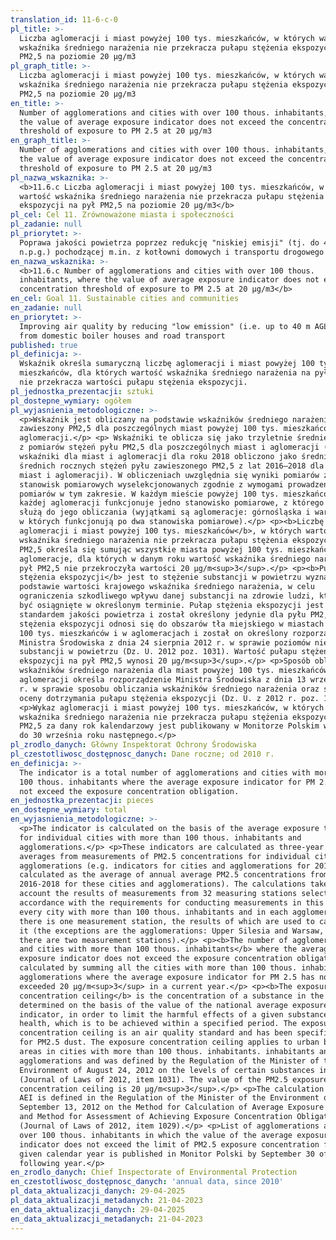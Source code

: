 ```yaml
---
translation_id: 11-6-c-0
pl_title: >-
  Liczba aglomeracji i miast powyżej 100 tys. mieszkańców, w których wartość
  wskaźnika średniego narażenia nie przekracza pułapu stężenia ekspozycji na pył
  PM2,5 na poziomie 20 µg/m3
pl_graph_title: >-
  Liczba aglomeracji i miast powyżej 100 tys. mieszkańców, w których wartość
  wskaźnika średniego narażenia nie przekracza pułapu stężenia ekspozycji na pył
  PM2,5 na poziomie 20 µg/m3
en_title: >-
  Number of agglomerations and cities with over 100 thous. inhabitants, where
  the value of average exposure indicator does not exceed the concentration
  threshold of exposure to PM 2.5 at 20 µg/m3
en_graph_title: >-
  Number of agglomerations and cities with over 100 thous. inhabitants, where
  the value of average exposure indicator does not exceed the concentration
  threshold of exposure to PM 2.5 at 20 µg/m3
pl_nazwa_wskaznika: >-
  <b>11.6.c Liczba aglomeracji i miast powyżej 100 tys. mieszkańców, w których
  wartość wskaźnika średniego narażenia nie przekracza pułapu stężenia
  ekspozycji na pył PM2,5 na poziomie 20 µg/m3</b>
pl_cel: Cel 11. Zrównoważone miasta i społeczności
pl_zadanie: null
pl_priorytet: >-
  Poprawa jakości powietrza poprzez redukcję "niskiej emisji" (tj. do 40 m
  n.p.g.) pochodzącej m.in. z kotłowni domowych i transportu drogowego
en_nazwa_wskaznika: >-
  <b>11.6.c Number of agglomerations and cities with over 100 thous.
  inhabitants, where the value of average exposure indicator does not exceed the
  concentration threshold of exposure to PM 2.5 at 20 µg/m3</b>
en_cel: Goal 11. Sustainable cities and communities
en_zadanie: null
en_priorytet: >-
  Improving air quality by reducing "low emission" (i.e. up to 40 m AGL ) i.a.
  from domestic boiler houses and road transport
published: true
pl_definicja: >-
  Wskaźnik określa sumaryczną liczbę aglomeracji i miast powyżej 100 tys.
  mieszkańców, dla których wartość wskaźnika średniego narażenia na pył PM2,5
  nie przekracza wartości pułapu stężenia ekspozycji.
pl_jednostka_prezentacji: sztuki
pl_dostepne_wymiary: ogółem
pl_wyjasnienia_metodologiczne: >-
  <p>Wskaźnik jest obliczany na podstawie wskaźników średniego narażenia na pył
  zawieszony PM2,5 dla poszczególnych miast powyżej 100 tys. mieszkańców i
  aglomeracji.</p> <p> Wskaźniki te oblicza się jako trzyletnie średnie kroczące
  z pomiarów stężeń pyłu PM2,5 dla poszczególnych miast i aglomeracji (np.
  wskaźniki dla miast i aglomeracji dla roku 2018 obliczono jako średnia ze
  średnich rocznych stężeń pyłu zawieszonego PM2,5 z lat 2016–2018 dla tych
  miast i aglomeracji). W obliczeniach uwzględnia się wyniki pomiarów z 32
  stanowisk pomiarowych wyselekcjonowanych zgodnie z wymogami prowadzenia
  pomiarów w tym zakresie. W każdym mieście powyżej 100 tys. mieszkańców i w
  każdej aglomeracji funkcjonuje jedno stanowisko pomiarowe, z którego wyniki
  służą do jego obliczania (wyjątkami są aglomeracje: górnośląska i warszawska,
  w których funkcjonują po dwa stanowiska pomiarowe).</p> <p><b>Liczbę
  aglomeracji i miast powyżej 100 tys. mieszkańców</b>, w których wartość
  wskaźnika średniego narażenia nie przekracza pułapu stężenia ekspozycji na pył
  PM2,5 określa się sumując wszystkie miasta powyżej 100 tys. mieszkańców i
  aglomeracje, dla których w danym roku wartość wskaźnika średniego narażenia na
  pył PM2,5 nie przekroczyła wartości 20 µg/m<sup>3</sup>.</p> <p><b>Pułap
  stężenia ekspozycji</b> jest to stężenie substancji w powietrzu wyznaczone na
  podstawie wartości krajowego wskaźnika średniego narażenia, w celu
  ograniczenia szkodliwego wpływu danej substancji na zdrowie ludzi, które ma
  być osiągnięte w określonym terminie. Pułap stężenia ekspozycji jest
  standardem jakości powietrza i został określony jedynie dla pyłu PM2,5. Pułap
  stężenia ekspozycji odnosi się do obszarów tła miejskiego w miastach powyżej
  100 tys. mieszkańców i w aglomeracjach i został on określony rozporządzeniem
  Ministra Środowiska z dnia 24 sierpnia 2012 r. w sprawie poziomów niektórych
  substancji w powietrzu (Dz. U. 2012 poz. 1031). Wartość pułapu stężenia
  ekspozycji na pył PM2,5 wynosi 20 µg/m<sup>3</sup>.</p> <p>Sposób obliczania
  wskaźników średniego narażenia dla miast powyżej 100 tys. mieszkańców i
  aglomeracji określa rozporządzenie Ministra Środowiska z dnia 13 września 2012
  r. w sprawie sposobu obliczania wskaźników średniego narażenia oraz sposobu
  oceny dotrzymania pułapu stężenia ekspozycji (Dz. U. z 2012 r. poz. 1029).</p>
  <p>Wykaz aglomeracji i miast powyżej 100 tys. mieszkańców, w których wartość
  wskaźnika średniego narażenia nie przekracza pułapu stężenia ekspozycji na pył
  PM2,5 za dany rok kalendarzowy jest publikowany w Monitorze Polskim w terminie
  do 30 września roku następnego.</p>
pl_zrodlo_danych: Główny Inspektorat Ochrony Środowiska
pl_czestotliwosc_dostępnosc_danych: Dane roczne; od 2010 r.
en_definicja: >-
  The indicator is a total number of agglomerations and cities with more than
  100 thous. inhabitants where the average exposure indicator for PM 2.5 does
  not exceed the exposure concentration obligation.
en_jednostka_prezentacji: pieces
en_dostepne_wymiary: total
en_wyjasnienia_metodologiczne: >-
  <p>The indicator is calculated on the basis of the average exposure to PM2.5
  for individual cities with more than 100 thous. inhabitants and
  agglomerations.</p> <p>These indicators are calculated as three-year moving
  averages from measurements of PM2.5 concentrations for individual cities and
  agglomerations (e.g. indicators for cities and agglomerations for 2018 were
  calculated as the average of annual average PM2.5 concentrations from
  2016-2018 for these cities and agglomerations). The calculations take into
  account the results of measurements from 32 measuring stations selected in
  accordance with the requirements for conducting measurements in this area. In
  every city with more than 100 thous. inhabitants and in each agglomeration
  there is one measurement station, the results of which are used to calculate
  it (the exceptions are the agglomerations: Upper Silesia and Warsaw, where
  there are two measurement stations).</p> <p><b>The number of agglomerations
  and cities with more than 100 thous. inhabitants</b> where the average
  exposure indicator does not exceed the exposure concentration obligation, is
  calculated by summing all the cities with more than 100 thous. inhabitants and
  agglomerations where the average exposure indicator for PM 2.5 has not
  exceeded 20 µg/m<sup>3</sup> in a current year.</p> <p><b>The exposure
  concentration ceiling</b> is the concentration of a substance in the air,
  determined on the basis of the value of the national average exposure
  indicator, in order to limit the harmful effects of a given substance on human
  health, which is to be achieved within a specified period. The exposure
  concentration ceiling is an air quality standard and has been specified only
  for PM2.5 dust. The exposure concentration ceiling applies to urban background
  areas in cities with more than 100 thous. inhabitants. inhabitants and in
  agglomerations and was defined by the Regulation of the Minister of the
  Environment of August 24, 2012 on the levels of certain substances in the air
  (Journal of Laws of 2012, item 1031). The value of the PM2.5 exposure
  concentration ceiling is 20 µg/m<sup>3</sup>.</p> <p>The calculation method of
  AEI is defined in the Regulation of the Minister of the Environment of
  September 13, 2012 on the Method for Calculation of Average Exposure Indicator
  and Method for Assessment of Achieving Exposure Concentration Obligation
  (Journal of Laws of 2012, item 1029).</p> <p>List of agglomerations and cities
  over 100 thous. inhabitants in which the value of the average exposure
  indicator does not exceed the limit of PM2.5 exposure concentration for a
  given calendar year is published in Monitor Polski by September 30 of the
  following year.</p>
en_zrodlo_danych: Chief Inspectorate of Environmental Protection
en_czestotliwosc_dostępnosc_danych: 'annual data, since 2010'
pl_data_aktualizacji_danych: 29-04-2025
pl_data_aktualizacji_metadanych: 21-04-2023
en_data_aktualizacji_danych: 29-04-2025
en_data_aktualizacji_metadanych: 21-04-2023
---
```

